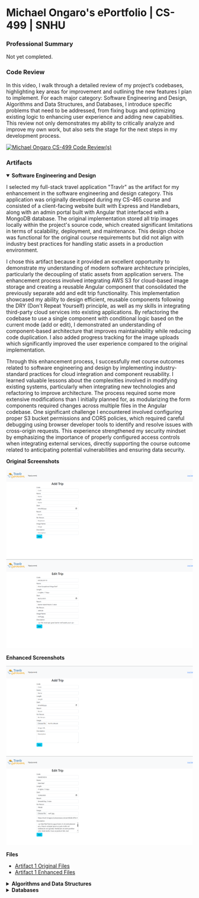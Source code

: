 # Michael Ongaro's ePortfolio | CS-499 | SNHU

### Professional Summary

Not yet completed.

### Code Review

In this video, I walk through a detailed review of my project’s codebases, highlighting key areas for improvement and outlining the new features I plan to implement. For each major category: Software Engineering and Design, Algorithms and Data Structures, and Databases, I introduce specific problems that need to be addressed, from fixing bugs and optimizing existing logic to enhancing user experience and adding new capabilities. This review not only demonstrates my ability to critically analyze and improve my own work, but also sets the stage for the next steps in my development process.

[![Michael Ongaro CS-499 Code Review(s)](https://img.youtube.com/vi/xMXppFz7a4g/maxresdefault.jpg)](https://www.youtube.com/watch?v=xMXppFz7a4g)

### Artifacts

<details open>
<summary><b>Software Engineering and Design</b></summary>

<p>
I selected my full-stack travel application "Travlr" as the artifact for my enhancement in the software engineering and design category. This application was originally developed during my CS-465 course and consisted of a client-facing website built with Express and Handlebars, along with an admin portal built with Angular that interfaced with a MongoDB database. The original implementation stored all trip images locally within the project's source code, which created significant limitations in terms of scalability, deployment, and maintenance. This design choice was functional for the original course requirements but did not align with industry best practices for handling static assets in a production environment.
</p>

<p>
I chose this artifact because it provided an excellent opportunity to demonstrate my understanding of modern software architecture principles, particularly the decoupling of static assets from application servers. The enhancement process involved integrating AWS S3 for cloud-based image storage and creating a reusable Angular component that consolidated the previously separate add and edit trip functionality. This implementation showcased my ability to design efficient, reusable components following the DRY (Don't Repeat Yourself) principle, as well as my skills in integrating third-party cloud services into existing applications. By refactoring the codebase to use a single component with conditional logic based on the current mode (add or edit), I demonstrated an understanding of component-based architecture that improves maintainability while reducing code duplication. I also added progress tracking for the image uploads which significantly improved the user experience compared to the original implementation.
</p>

<p>
Through this enhancement process, I successfully met course outcomes related to software engineering and design by implementing industry-standard practices for cloud integration and component reusability. I learned valuable lessons about the complexities involved in modifying existing systems, particularly when integrating new technologies and refactoring to improve architecture. The process required some more extensive modifications than I initially planned for, as modularizing the form components required changes across multiple files in the Angular codebase. One significant challenge I encountered involved configuring proper S3 bucket permissions and CORS policies, which required careful debugging using browser developer tools to identify and resolve issues with cross-origin requests. This experience strengthened my security mindset by emphasizing the importance of properly configured access controls when integrating external services, directly supporting the course outcome related to anticipating potential vulnerabilities and ensuring data security.
</p>

<p><b>Original Screenshots</b></p>

<img src="https://raw.githubusercontent.com/michaelongaro/michaelongaro.github.io/refs/heads/main/Artifact%201%20Original%20Screenshots/OriginalAddTrip.png" alt="Original Add Trip" />
<img src="https://raw.githubusercontent.com/michaelongaro/michaelongaro.github.io/refs/heads/main/Artifact%201%20Original%20Screenshots/OriginalEditTrip.png" alt="Original Edit Trip" />

<p><b>Enhanced Screenshots</b></p>

<img src="https://raw.githubusercontent.com/michaelongaro/michaelongaro.github.io/refs/heads/main/Artifact%201%20Enhanced%20Screenshots/NewAddTrip.png" alt="Enhanced Add Trip" />
<img src="https://raw.githubusercontent.com/michaelongaro/michaelongaro.github.io/refs/heads/main/Artifact%201%20Enhanced%20Screenshots/NewEditTrip.png" alt="Enhanced Edit Trip" />

<p><b>Files</b></p>
<ul>
  <li><a href="https://github.com/michaelongaro/michaelongaro.github.io/tree/main/Artifact%201%20Original%20Files">Artifact 1 Original Files</a></li>
  <li><a href="https://github.com/michaelongaro/michaelongaro.github.io/tree/main/Artifact%201%20Enhanced%20Files">Artifact 1 Enhanced Files</a></li>
</ul>

</details>

<details>
<summary><b>Algorithms and Data Structures</b></summary>

<p>I selected my Android inventory management application "Inventory Pro" as the artifact for my enhancement in the algorithms and data structure category. This application was originally developed during my CS-360 course and provided basic functionality for users to add, edit, and delete inventory items stored in a local SQLite database. The original implementation displayed inventory items in a simple, unsorted list based on the order they were retrieved from the database, which created significant usability issues as the inventory size grew. Users had no efficient way to locate specific items or analyze their inventory data, making the application impractical for real-world use cases where quick access to organized information is essential.</p>
<p>I chose this artifact because it provided an excellent opportunity to demonstrate my understanding of fundamental algorithmic principles and their practical application in solving real-world problems. The enhancement process involved implementing an efficient sorting system using the Merge Sort algorithm, which guaranteed O(n log n) performance regardless of dataset size. This implementation showcased my ability to analyze algorithmic complexity and select appropriate solutions that balance performance with scalability requirements. I created a comprehensive sorting framework that included multiple comparison criteria (item name, quantity, and creation date), bidirectional sorting options, and a generic utility class that could be extended for future enhancements. The solution required adding a new createdAt field to the database schema, implementing custom comparator classes following the Strategy design pattern, and creating an intuitive user interface with dropdown controls that allowed users to easily change sorting preferences.</p>
<p>I successfully met course outcomes related to designing and evaluating computing solutions using algorithmic principles and computer science best practices. The implementation demonstrated my ability to use well-founded techniques to deliver tangible value by transforming an inefficient, unsorted list into a highly organized and user-friendly interface. I learned valuable lessons about the importance of choosing appropriate algorithms for specific use cases, particularly how Merge Sort's stable sorting behavior and guaranteed performance made it superior to simpler alternatives like Bubble Sort or Selection Sort for this application. The process required more extensive database modifications than I initially realized, as I needed to implement proper schema migration to handle existing inventory items that lacked creation timestamps while ensuring backward compatibility.</p>
<p>One significant challenge I encountered involved refamiliarizing myself with the recursive nature of merge sort implementation and ensuring the algorithm worked correctly with custom comparator objects. I had to carefully debug the merging logic to handle edge cases where inventory items had null or empty values in their comparison fields. Another complexity came up during database schema modification, where I needed to design an upgrade strategy that would add the new createdAt column to existing installations without losing user data. This experience strengthened my understanding of both theoretical algorithmic concepts and practical software engineering considerations, particularly the importance of defensive programming when handling user data and the complexities involved in evolving database schemas in deployed applications.</p>


<p><b>Original Screenshots</b></p>

<img src="https://raw.githubusercontent.com/michaelongaro/michaelongaro.github.io/refs/heads/main/Artifact%202%20Original%20Screenshots/MainMenu.png" alt="Main page" />

<p><b>Enhanced Screenshots</b></p>

<img src="https://raw.githubusercontent.com/michaelongaro/michaelongaro.github.io/refs/heads/main/Artifact%202%20Enhanced%20Screenshots/MainPage.png" alt="Main page" />
<img src="https://raw.githubusercontent.com/michaelongaro/michaelongaro.github.io/refs/heads/main/Artifact%202%20Enhanced%20Screenshots/SortingMenuOpen.png" alt="Sorting menu open" />

<p><b>Files</b></p>
<ul>
  <li><a href="https://github.com/michaelongaro/michaelongaro.github.io/tree/main/Artifact%202%20Original%20Files">Artifact 2 Original Files</a></li>
  <li><a href="https://github.com/michaelongaro/michaelongaro.github.io/tree/main/Artifact%202%20Enhanced%20Files">Artifact 2 Enhanced Files</a></li>
</ul>

</details>

<details>
<summary><b>Databases</b></summary>

<ul>
  <li><a href="https://github.com/michaelongaro/michaelongaro.github.io/tree/main/Artifact%203%20Original%20Files">Artifact 3 Original Files</a></li>
</ul>

</details>
